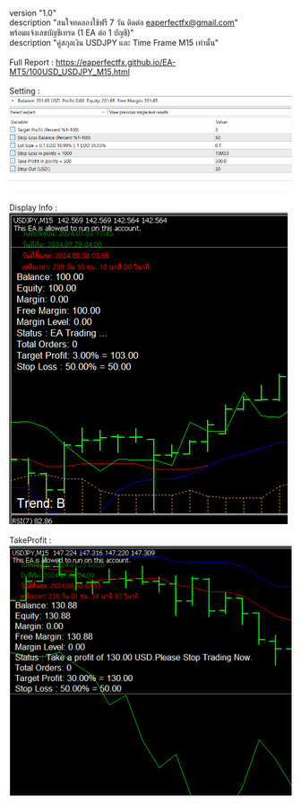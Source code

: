 version   "1.0"<br>
description "สนใจทดลองใช้ฟรี 7 วัน ติดต่อ eaperfectfx@gmail.com"<br>
พร้อมแจ้งเลขบัญชีเทรด (1 EA ต่อ 1 บัญชี)"<br>
description "คู่สกุลเงิน USDJPY และ Time Frame M15 เท่านั้น"<br><br>
Full Report : https://eaperfectfx.github.io/EA-MT5/100USD_USDJPY_M15.html<br><br>
Setting : <img src=https://raw.githubusercontent.com/eaperfectfx/EA-MT5/main/1_Setting.png><br><br>
Display Info : <img src=https://raw.githubusercontent.com/eaperfectfx/EA-MT5/main/2_Info.png><br><br>
TakeProfit : <img src=https://raw.githubusercontent.com/eaperfectfx/EA-MT5/main/3_TP_SL.png><br><br>
